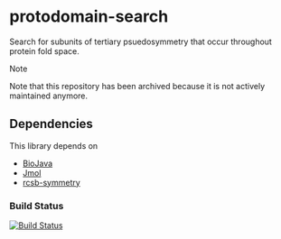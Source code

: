 protodomain-search
==================

Search for subunits of tertiary psuedosymmetry that occur throughout protein fold space.

> [!NOTE]
> Note that this repository has been archived because it is not actively maintained anymore.

## Dependencies

This library depends on 

- [BioJava](http://www.biojava.org)
- [Jmol](http://www.jmol.org)
- [rcsb-symmetry](https://github.com/rcsb/symmetry)

### Build Status
[![Build Status](https://travis-ci.org/rcsb/protodomain-search.png)](https://travis-ci.org/rcsb/protodomain-search)
